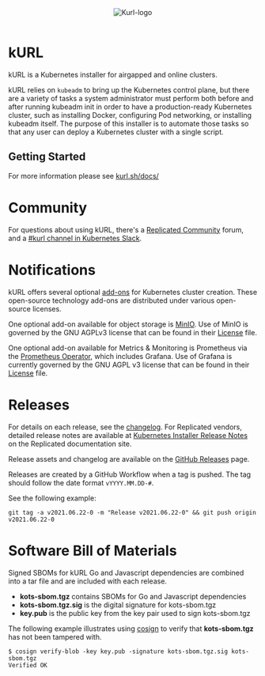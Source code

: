 <div align="center">
  <img alt="Kurl-logo" src="https://kurl.sh/kurl_logo@2x.png" />
</div>
<br/>

kURL
====================================

kURL is a Kubernetes installer for airgapped and online clusters.

kURL relies on `kubeadm` to bring up the Kubernetes control plane, but there are a variety of tasks a system administrator must perform both before and after running kubeadm init in order to have a production-ready Kubernetes cluster, such as installing Docker, configuring Pod networking, or installing kubeadm itself.
The purpose of this installer is to automate those tasks so that any user can deploy a Kubernetes cluster with a single script.

## Getting Started
For more information please see [kurl.sh/docs/](https://kurl.sh/docs/)

# Community

For questions about using kURL, there's a [Replicated Community](https://help.replicated.com/community) forum, and a [#kurl channel in Kubernetes Slack](https://kubernetes.slack.com/channels/kurl).

# Notifications

kURL offers several optional [add-ons](https://kurl.sh/add-ons) for Kubernetes cluster creation. These open-source technology add-ons are distributed under various open-source licenses.

One optional add-on available for object storage is [MinIO](https://github.com/minio/minio). Use of MinIO is governed by the GNU AGPLv3 license that can be found in their [License](https://github.com/minio/minio/blob/master/LICENSE) file.

One optional add-on available for Metrics & Monitoring is Prometheus via the [Prometheus Operator](https://github.com/prometheus-operator/prometheus-operator), which includes Grafana. Use of Grafana is currently governed by the GNU AGPL v3 license that can be found in their [License](https://github.com/grafana/grafana/blob/main/LICENSE) file. 

# Releases

For details on each release, see the [changelog](https://github.com/replicatedhq/kURL/releases). For Replicated vendors, detailed release notes are available at [Kubernetes Installer Release Notes](https://docs.replicated.com/release-notes/rn-kubernetes-installer) on the Replicated documentation site.

Release assets and changelog are available on the [GitHub Releases](https://github.com/replicatedhq/kURL/releases) page.

Releases are created by a GitHub Workflow when a tag is pushed.
The tag should follow the date format `vYYYY.MM.DD-#`.

See the following example:

```
git tag -a v2021.06.22-0 -m "Release v2021.06.22-0" && git push origin v2021.06.22-0
```

# Software Bill of Materials
Signed SBOMs for kURL Go and Javascript dependencies are combined into a tar file and are included with each release.
- **kots-sbom.tgz** contains SBOMs for Go  and Javascript dependencies
- **kots-sbom.tgz.sig** is the digital signature for kots-sbom.tgz
- **key.pub** is the public key from the key pair used to sign kots-sbom.tgz 
 
The following example illustrates using [cosign](https://github.com/sigstore/cosign) to verify that **kots-sbom.tgz** has 
not been tampered with.
```shell
$ cosign verify-blob -key key.pub -signature kots-sbom.tgz.sig kots-sbom.tgz
Verified OK
```


